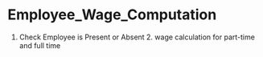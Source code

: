 # Employee_Wage_Computation
1. Check Employee is Present or Absent  2. wage calculation for part-time and full time
